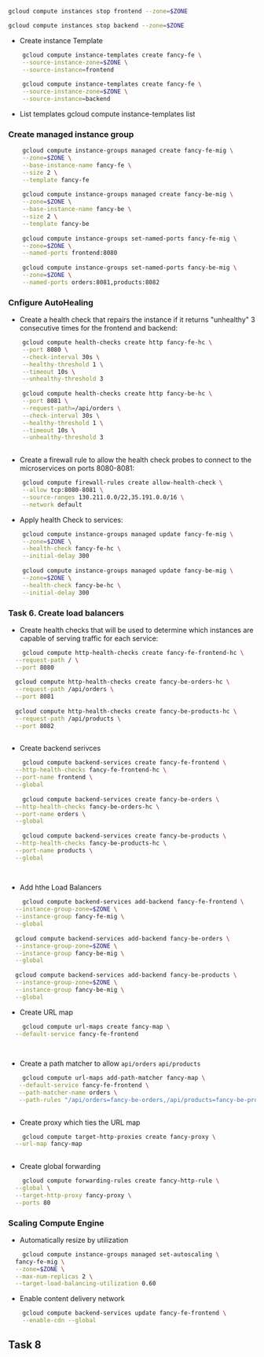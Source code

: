 

```bash
gcloud compute instances stop frontend --zone=$ZONE

gcloud compute instances stop backend --zone=$ZONE

```

- Create instance Template

```bash
	gcloud compute instance-templates create fancy-fe \
    --source-instance-zone=$ZONE \
    --source-instance=frontend
    
    gcloud compute instance-templates create fancy-fe \
    --source-instance-zone=$ZONE \
    --source-instance=backend

```

- List templates
gcloud compute instance-templates list

### Create managed instance group

```bash
	gcloud compute instance-groups managed create fancy-fe-mig \
    --zone=$ZONE \
    --base-instance-name fancy-fe \
    --size 2 \
    --template fancy-fe
    
    gcloud compute instance-groups managed create fancy-be-mig \
    --zone=$ZONE \
    --base-instance-name fancy-be \
    --size 2 \
    --template fancy-be
    
    gcloud compute instance-groups set-named-ports fancy-fe-mig \
    --zone=$ZONE \
    --named-ports frontend:8080
    
    gcloud compute instance-groups set-named-ports fancy-be-mig \
    --zone=$ZONE \
    --named-ports orders:8081,products:8082
```

### Cnfigure AutoHealing

- Create a health check that repairs the instance if it returns "unhealthy" 3 consecutive times for the frontend and backend:

```bash
	gcloud compute health-checks create http fancy-fe-hc \
    --port 8080 \
    --check-interval 30s \
    --healthy-threshold 1 \
    --timeout 10s \
    --unhealthy-threshold 3
    
    gcloud compute health-checks create http fancy-be-hc \
    --port 8081 \
    --request-path=/api/orders \
    --check-interval 30s \
    --healthy-threshold 1 \
    --timeout 10s \
    --unhealthy-threshold 3
    
```

- Create a firewall rule to allow the health check probes to connect to the microservices on ports 8080-8081:

```bash
	gcloud compute firewall-rules create allow-health-check \
    --allow tcp:8080-8081 \
    --source-ranges 130.211.0.0/22,35.191.0.0/16 \
    --network default
```

- Apply health Check to services:

```bash
	gcloud compute instance-groups managed update fancy-fe-mig \
    --zone=$ZONE \
    --health-check fancy-fe-hc \
    --initial-delay 300
    
    gcloud compute instance-groups managed update fancy-be-mig \
    --zone=$ZONE \
    --health-check fancy-be-hc \
    --initial-delay 300
```


### Task 6. Create load balancers

- Create health checks that will be used to determine which instances are capable of serving traffic for each service:

```bash
	gcloud compute http-health-checks create fancy-fe-frontend-hc \
  --request-path / \
  --port 8080
  
  gcloud compute http-health-checks create fancy-be-orders-hc \
  --request-path /api/orders \
  --port 8081
  
  gcloud compute http-health-checks create fancy-be-products-hc \
  --request-path /api/products \
  --port 8082
  
```

- Create backend serivces 

```bash
	gcloud compute backend-services create fancy-fe-frontend \
  --http-health-checks fancy-fe-frontend-hc \
  --port-name frontend \
  --global
  
  	gcloud compute backend-services create fancy-be-orders \
  --http-health-checks fancy-be-orders-hc \
  --port-name orders \
  --global
  
  	gcloud compute backend-services create fancy-be-products \
  --http-health-checks fancy-be-products-hc \
  --port-name products \
  --global
  
  	
```

- Add hthe Load Balancers

```bash
	gcloud compute backend-services add-backend fancy-fe-frontend \
  --instance-group-zone=$ZONE \
  --instance-group fancy-fe-mig \
  --global
  
  gcloud compute backend-services add-backend fancy-be-orders \
  --instance-group-zone=$ZONE \
  --instance-group fancy-be-mig \
  --global
  
  gcloud compute backend-services add-backend fancy-be-products \
  --instance-group-zone=$ZONE \
  --instance-group fancy-be-mig \
  --global

```

- Create URL map

```bash
	gcloud compute url-maps create fancy-map \
  --default-service fancy-fe-frontend
  
  
```

- Create a path matcher to allow `api/orders` `api/products`

```bash
	gcloud compute url-maps add-path-matcher fancy-map \
   --default-service fancy-fe-frontend \
   --path-matcher-name orders \
   --path-rules "/api/orders=fancy-be-orders,/api/products=fancy-be-products"
   
```

- Create proxy which ties the URL map

```bash
	gcloud compute target-http-proxies create fancy-proxy \
  --url-map fancy-map
  

```

- Create global forwarding 

```bash
	gcloud compute forwarding-rules create fancy-http-rule \
  --global \
  --target-http-proxy fancy-proxy \
  --ports 80
```

### Scaling Compute Engine

- Automatically resize by utilization

```bash
	gcloud compute instance-groups managed set-autoscaling \
  fancy-fe-mig \
  --zone=$ZONE \
  --max-num-replicas 2 \
  --target-load-balancing-utilization 0.60
```

- Enable content delivery network

```bash
	gcloud compute backend-services update fancy-fe-frontend \
    --enable-cdn --global
```

## Task 8 
